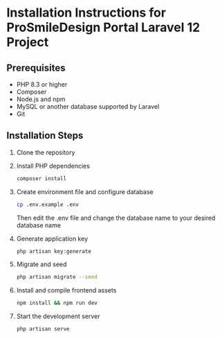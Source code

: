 # Installation Instructions for ProSmileDesign Portal Laravel 12 Project

## Prerequisites
- PHP 8.3 or higher
- Composer
- Node.js and npm
- MySQL or another database supported by Laravel
- Git

## Installation Steps

1. Clone the repository

2. Install PHP dependencies
   ```bash
   composer install
   ```

3. Create environment file and configure database
   ```bash
   cp .env.example .env
   ```
   Then edit the .env file and change the database name to your desired database name

4. Generate application key
   ```bash
   php artisan key:generate
   ```
5. Migrate and seed 
   ```bash
   php artisan migrate --seed
   ```

6. Install and compile frontend assets
   ```bash
   npm install && npm run dev
   ```

7. Start the development server
   ```bash
   php artisan serve
   ```

